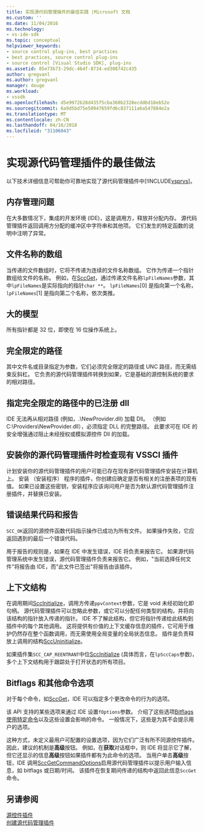 ```yaml
---
title: 实现源代码管理插件的最佳实践 |Microsoft 文档
ms.custom: ''
ms.date: 11/04/2016
ms.technology:
- vs-ide-sdk
ms.topic: conceptual
helpviewer_keywords:
- source control plug-ins, best practices
- best practices, source control plug-ins
- source control [Visual Studio SDK], plug-ins
ms.assetid: 85e73b73-29dc-464f-8734-ed308742c435
author: gregvanl
ms.author: gregvanl
manager: douge
ms.workload:
- vssdk
ms.openlocfilehash: d5e9972b28d435f5cba360b2328ecdd6d18eb52e
ms.sourcegitcommit: 6a9d5bd75e50947659fd6c837111a6a547884e2a
ms.translationtype: MT
ms.contentlocale: zh-CN
ms.lasthandoff: 04/16/2018
ms.locfileid: "31106043"
---
```

# <a name="best-practices-for-implementing-a-source-control-plug-in"></a>实现源代码管理插件的最佳做法
以下技术详细信息可帮助你可靠地实现了源代码管理插件中[!INCLUDE[vsprvs](../code-quality/includes/vsprvs_md.md)]。  
  
## <a name="memory-management-issues"></a>内存管理问题  
 在大多数情况下，集成的开发环境 (IDE)，这是调用方，释放并分配内存。 源代码管理插件返回调用方分配的缓冲区中字符串和其他项。 它们发生的特定函数的说明中注明了异常。  
  
## <a name="arrays-of-file-names"></a>文件名称的数组  
 当传递的文件数组时，它将不传递为连续的文件名称数组。 它作为传递一个指针数组给文件的名称。 例如，在[SccGet](../extensibility/sccget-function.md)，通过传递文件名称`lpFileNames`参数，其中`lpFileNames`是实际指向的指针`char **`。 `lpFileNames`[0] 是指向第一个名称， `lpFileNames`[1] 是指向第二个名称，依次类推。  
  
## <a name="large-model"></a>大的模型  
 所有指针都是 32 位，即使在 16 位操作系统上。  
  
## <a name="fully-qualified-paths"></a>完全限定的路径  
 其中文件名或目录指定为参数，它们必须完全限定的路径或 UNC 路径，而无需结束反斜杠。 它负责的源代码管理插件转换到如果，它是基础的源控制系统的要求的相对路径。  
  
## <a name="specify-a-fully-qualified-path-for-the-registered-dll"></a>指定完全限定的路径中的已注册 dll  
 IDE 无法再从相对路径 (例如，.\NewProvider.dll) 加载 Dll。 （例如 C:\Providers\NewProvider.dll），必须指定 DLL 的完整路径。 此要求可在 IDE 的安全增强通过阻止未经授权或模拟源控件 Dll 的加载。  
  
## <a name="check-for-an-existing-vssci-plug-in-when-you-install-your-source-control-plug-in"></a>安装你的源代码管理插件时检查现有 VSSCI 插件  
 计划安装你的源代码管理插件的用户可能已存在现有源代码管理插件安装在计算机上。 安装 （安装程序） 程序的插件，你创建应确定是否有相关的注册表项的现有值。 如果已设置这些密钥，安装程序应该询问用户是否为默认源代码管理插件注册插件，并替换已安装。  
  
## <a name="error-result-codes-and-reporting"></a>错误结果代码和报告  
 `SCC_OK`返回的源控件函数代码指示操作已成功为所有文件。 如果操作失败，它应返回遇到的最后一个错误代码。  
  
 用于报告的规则是，如果在 IDE 中发生错误，IDE 将负责来报告它。 如果源代码管理系统中发生错误，源代码管理插件负责来报告它。 例如，"当前选择任何文件"将报告由 IDE，而"此文件已签出"将报告由该插件。  
  
## <a name="the-context-structure"></a>上下文结构  
 在调用期间[SccInitialize](../extensibility/sccinitialize-function.md)，调用方传递`ppvContext`参数，它是 void 未经初始化即句柄。 源代码管理插件可以忽略此参数，或它可以分配任何类型的结构，并将向该结构的指针放入传递的指针。 IDE 不了解此结构，但它将指针传递给此结构到插件中的每个其他调用。 这将提供有价值的上下文缓存信息的插件，它可用于维护仍然存在整个函数调用，而无需使用全局变量的全局状态信息。 插件是负责释放上调用的结构[SccUninitialize](../extensibility/sccuninitialize-function.md)。  
  
 如果插件集`SCC_CAP_REENTRANT`中位[SccInitialize](../extensibility/sccinitialize-function.md) (具体而言，在`lpSccCaps`参数)，多个上下文结构用于跟踪处于打开状态的所有项目。  
  
## <a name="bitflags-and-other-command-options"></a>Bitflags 和其他命令选项  
 对于每个命令，如[SccGet](../extensibility/sccget-function.md)，IDE 可以指定多个更改命令的行为的选项。  
  
 该 API 支持的某些选项来通过 IDE 设置`fOptions`参数。 介绍了这些选项[Bitflags 使用特定命令](../extensibility/bitflags-used-by-specific-commands.md)以及这些设置会影响的命令。 一般情况下，这些是为其不会提示用户的选项。  
  
 这种方式，未定义最用户可配置的设置选项，因为它们广泛有所不同源控件插件。因此，建议的机制是**高级**按钮。 例如，在**获取**对话框中，则 IDE 将显示它了解，但它还显示的信息**高级**按钮如果插件都有为此命令的选项。 当用户单击**高级**按钮，IDE 调用[SccGetCommandOptions](../extensibility/sccgetcommandoptions-function.md)启用源代码管理插件以提示用户输入信息，如 bitflags 或日期/时间。 该插件在恢复期间传递的结构中返回此信息`SccGet`命令。  
  
## <a name="see-also"></a>另请参阅  
 [源控件插件](../extensibility/source-control-plug-ins.md)   
 [创建源代码管理插件](../extensibility/internals/creating-a-source-control-plug-in.md)